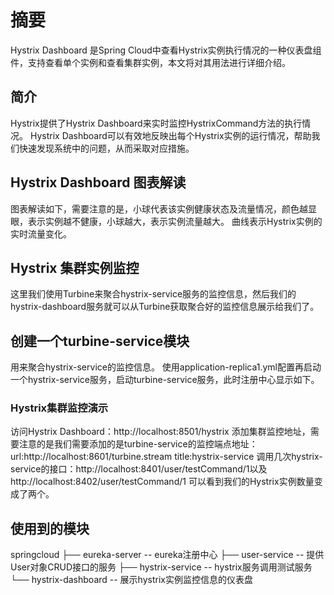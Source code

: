 # 摘要
Hystrix Dashboard 是Spring Cloud中查看Hystrix实例执行情况的一种仪表盘组件，支持查看单个实例和查看集群实例，本文将对其用法进行详细介绍。

## 简介
Hystrix提供了Hystrix Dashboard来实时监控HystrixCommand方法的执行情况。 
Hystrix Dashboard可以有效地反映出每个Hystrix实例的运行情况，帮助我们快速发现系统中的问题，从而采取对应措施。

## Hystrix Dashboard 图表解读
图表解读如下，需要注意的是，小球代表该实例健康状态及流量情况，颜色越显眼，表示实例越不健康，小球越大，表示实例流量越大。
曲线表示Hystrix实例的实时流量变化。

## Hystrix 集群实例监控
这里我们使用Turbine来聚合hystrix-service服务的监控信息，然后我们的hystrix-dashboard服务就可以从Turbine获取聚合好的监控信息展示给我们了。

## 创建一个turbine-service模块
用来聚合hystrix-service的监控信息。
使用application-replica1.yml配置再启动一个hystrix-service服务，启动turbine-service服务，此时注册中心显示如下。

### Hystrix集群监控演示
访问Hystrix Dashboard：http://localhost:8501/hystrix
添加集群监控地址，需要注意的是我们需要添加的是turbine-service的监控端点地址：
url:http://localhost:8601/turbine.stream
title:hystrix-service
调用几次hystrix-service的接口：http://localhost:8401/user/testCommand/1以及http://localhost:8402/user/testCommand/1
可以看到我们的Hystrix实例数量变成了两个。

## 使用到的模块
springcloud
├── eureka-server -- eureka注册中心
├── user-service -- 提供User对象CRUD接口的服务
├── hystrix-service -- hystrix服务调用测试服务
└── hystrix-dashboard -- 展示hystrix实例监控信息的仪表盘
